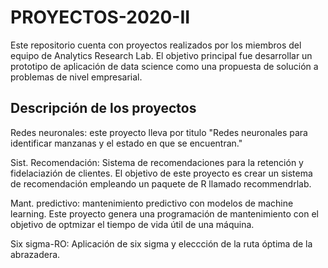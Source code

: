 # PROYECTOS-2020-II
Este repositorio cuenta con proyectos realizados por los miembros del equipo de Analytics Research Lab. El objetivo principal fue desarrollar un prototipo de aplicación de data science como una propuesta de solución a problemas de nivel empresarial.

## Descripción de los proyectos
Redes neuronales: este proyecto lleva por titulo "Redes neuronales para identificar manzanas y el estado en que se encuentran."

Sist. Recomendación: Sistema de recomendaciones para la retención y fidelaciazión de clientes. El objetivo de este proyecto es crear un sistema de recomendación empleando un paquete de R llamado recommendrlab. 

Mant. predictivo: mantenimiento predictivo con modelos de machine learning. Este proyecto genera una programación de mantenimiento con el objetivo de optmizar el tiempo de vida útil de una máquina.

Six sigma-RO: Aplicación de six sigma y eleccción de la ruta óptima de la abrazadera.
